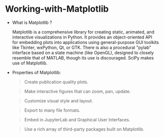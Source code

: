 # Working-with-Matplotlib
* What is Matplotlib ?

  Matplotlib is a comprehensive library for creating static, animated, and interactive visualizations in Python. It provides an object-oriented API for embedding plots into applications using general-purpose GUI toolkits like Tkinter, wxPython, Qt, or GTK. There is also a procedural "pylab" interface based on a state machine (like OpenGL), designed to closely resemble that of MATLAB, though its use is discouraged. SciPy makes use of Matplotlib.

* Properties of Matplotlib:

  > Create publication quality plots.
  
  > Make interactive figures that can zoom, pan, update.
  
  > Customize visual style and layout.
  
  > Export to many file formats.
  
  > Embed in JupyterLab and Graphical User Interfaces.
  
  > Use a rich array of third-party packages built on Matplotlib.
